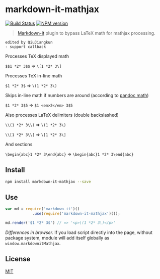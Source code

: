 # markdown-it-mathjax

[![Build Status](https://img.shields.io/travis/classeur/markdown-it-mathjax/master.svg?style=flat)](https://travis-ci.org/classeur/markdown-it-mathjax)
[![NPM version](https://img.shields.io/npm/v/markdown-it-mathjax.svg?style=flat)](https://www.npmjs.org/package/markdown-it-mathjax)

> [Markdown-it](https://github.com/markdown-it/markdown-it) plugin to bypass LaTeX math for mathjax processing.

    edited by QiuJiangkun
    - support callback

Processes TeX displayed math

`$$1 *2* 3$$` => `\[1 *2* 3\]`

Processes TeX in-line math

`$1 *2* 3$` => `\(1 *2* 3\)`

Skips in-line math if numbers are around (according to [pandoc math](http://pandoc.org/README.html#math))

`$1 *2* 3$5` => `$1 <em>2</em> 3$5`

Also processes LaTeX delimiters (double backslashed)

`\\(1 *2* 3\\)` => `\(1 *2* 3\)`

`\\[1 *2* 3\\]` => `\[1 *2* 3\]`

And sections

`\begin{abc}1 *2* 3\end{abc}` => `\begin{abc}1 *2* 3\end{abc}`


## Install

```bash
npm install markdown-it-mathjax --save
```

## Use

```js
var md = require('markdown-it')()
            .use(require('markdown-it-mathjax')());

md.render('$1 *2* 3$') // => '<p>\(1 *2* 3\)</p>'
```

_Differences in browser._ If you load script directly into the page, without
package system, module will add itself globally as `window.markdownitMathjax`.


## License

[MIT](https://github.com/classeur/markdown-it-mathjax/blob/master/LICENSE)
